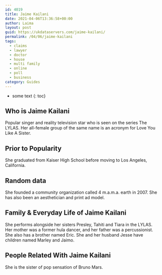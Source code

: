 ```yaml
---
id: 4019
title: Jaime Kailani
date: 2021-04-06T13:36:58+00:00
author: Laima
layout: post
guid: https://ukdataservers.com/jaime-kailani/
permalink: /04/06/jaime-kailani
tags:
  - claims
  - lawyer
  - doctor
  - house
  - multi family
  - online
  - poll
  - business
category: Guides
---
```


* some text
{: toc}


## Who is Jaime Kailani
                  
                  
                  
Popular singer and reality television star who is seen on the series The LYLAS. Her all-female group of the same name is an acronym for Love You Like A Sister.
                  
              
            
              
            
                
                
                
## Prior to Popularity
                  
                  
                  
She graduated from Kaiser High School before moving to Los Angeles, California.
                  
              
            
              
            
                
                
                
## Random data
                  
                  
                  
She founded a community organization called 4 m.a.m.a. earth in 2007. She has also been an aesthetician and print ad model.
                  
              
            
              
            
                
                
                
## Family & Everyday Life of Jaime Kailani
                  
                  
                  
She performs alongside her sisters Presley, Tahiti and Tiara in the LYLAS. Her mother was a former hula dancer, and her father was a percussionist. She also has a brother named Eric. She and her husband Jesse have children named Marley and Jaimo.
                  
              
            
              
            
                
                
                
## People Related With Jaime Kailani
                  
                  
                  
She is the sister of pop sensation of Bruno Mars.
                  
              
            
              
            
                
              
            
              
              
            
            
              
            
          
          
          